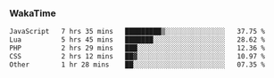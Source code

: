 ### WakaTime

<!--START_SECTION:waka-->

```txt
JavaScript   7 hrs 35 mins   █████████▒░░░░░░░░░░░░░░░   37.75 %
Lua          5 hrs 45 mins   ███████░░░░░░░░░░░░░░░░░░   28.62 %
PHP          2 hrs 29 mins   ███░░░░░░░░░░░░░░░░░░░░░░   12.36 %
CSS          2 hrs 12 mins   ██▓░░░░░░░░░░░░░░░░░░░░░░   10.97 %
Other        1 hr 28 mins    ██░░░░░░░░░░░░░░░░░░░░░░░   07.35 %
```

<!--END_SECTION:waka-->

